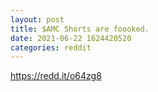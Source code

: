 ```yaml
--- 
layout: post 
title: $AMC Shorts are foooked. 
date: 2021-06-22 1624420520 
categories: reddit 
--- 
```

https://redd.it/o64zg8